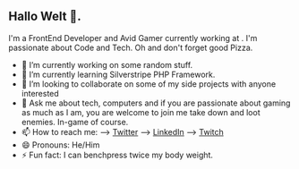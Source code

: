 ## Hallo Welt 👋.

I'm a FrontEnd Developer and Avid Gamer currently working at <localhost>. I'm passionate about Code and Tech. Oh and don't forget good Pizza.

- 🔭 I’m currently working on some random stuff.
- 🌱 I’m currently learning Silverstripe PHP Framework.
- 👯 I’m looking to collaborate on some of my side projects with anyone interested
- 💬 Ask me about tech, computers and if you are passionate about gaming as much as I am, you are welcome to join me take down and loot enemies. In-game of course.
- 📫 How to reach me: 
--> [Twitter](https://twitter.com/the_Spartan_Dev)
--> [LinkedIn](https://www.linkedin.com/in/iamdeen/)
--> [Twitch](https://www.twitch.tv/kraftsman10)
- 😄 Pronouns: He/Him
- ⚡ Fun fact: I can benchpress twice my body weight.

